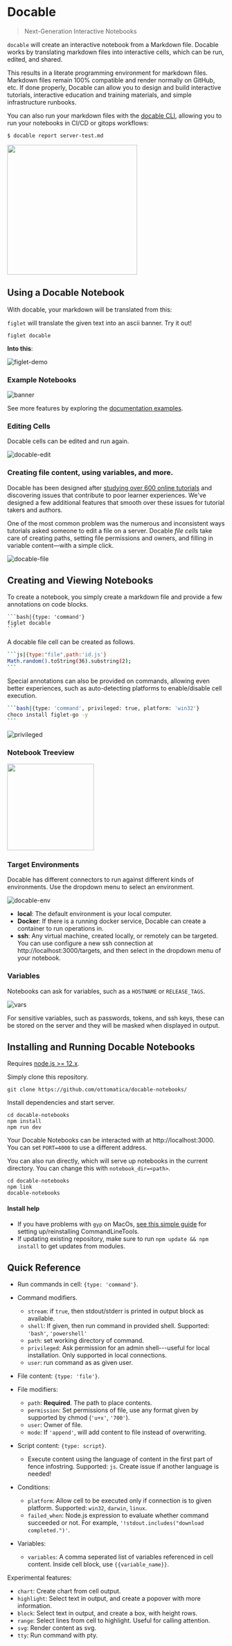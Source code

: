 # Docable

> Next-Generation Interactive Notebooks

`docable` will create an interactive notebook from a Markdown file. Docable works by translating markdown files into interactive cells, which can be run, edited, and shared.

This results in a literate programming environment for markdown files. Markdown files remain 100% compatible and render normally on GitHub, etc. If done properly, Docable can allow you to design and build interactive tutorials, interactive education and training materials, and simple infrastructure runbooks.

You can also run your markdown files with the [docable CLI](https://github.com/ottomatica/docable), allowing you to run your notebooks in CI/CD or gitops workflows: 

`$ docable report server-test.md`

<img src="docs/img/docable-cli.png" width=300px>

## Using a Docable Notebook

With docable, your markdown will be translated from this:

`figlet` will translate the given text into an ascii banner. Try it out!

```bash|{type: 'command'}
figlet docable
```

**Into this**:

![figlet-demo](docs/img/docable-figlet.gif)

### Example Notebooks

![banner](docs/img/banner.png)

See more features by exploring the [documentation examples](docs/examples/).

### Editing Cells

Docable cells can be edited and run again.

![docable-edit](docs/img/docable-edit.png)

### Creating file content, using variables, and more.

Docable has been designed after [studying over 600 online tutorials](http://chrisparnin.me/pdf/docable_FSE_20.pdf) and discovering issues that contribute to poor learner experiences. We've designed a few additional features that smooth over these issues for tutorial takers and authors.

One of the most common problem was the numerous and inconsistent ways tutorials asked someone to edit a file on a server.
Docable _file cells_ take care of creating paths, setting file permissions and owners, and filling in variable content—with a simple click.

![docable-file](docs/img/docable-file.png)

## Creating and Viewing Notebooks

To create a notebook, you simply create a markdown file and provide a few annotations on code blocks.

~~~
```bash|{type: 'command'}
figlet docable
```
~~~

A docable file cell can be created as follows.
~~~bash
```js|{type:"file",path:'id.js'}
Math.random().toString(36).substring(2);
```
~~~

Special annotations can also be provided on commands, allowing even better experiences, such as auto-detecting platforms to enable/disable cell execution.

~~~bash
```bash|{type: 'command', privileged: true, platform: 'win32'}
choco install figlet-go -y
```
~~~

![privileged](docs/img/docable-privileged.png)

### Notebook Treeview

<img src="docs/img/docable-tree.png" width="200px">

### Target Environments

Docable has different connectors to run against different kinds of environments. Use the dropdown menu to select an environment.

![docable-env](docs/img/docable-env.png)

* **local**: The default environment is your local computer.
* **Docker**: If there is a running docker service, Docable can create a container to run operations in.
* **ssh**: Any virtual machine, created locally, or remotely can be targeted. You can use configure a new ssh connection at http://localhost:3000/targets, and then select in the dropdown menu of your notebook.

### Variables

Notebooks can ask for variables, such as a `HOSTNAME` or `RELEASE_TAGS`.

![vars](docs/img/docable-vars.png)

For sensitive variables, such as passwords, tokens, and ssh keys, these can be stored on the server and they will be masked when displayed in output.

## Installing and Running Docable Notebooks

Requires [node.js >= 12.x](https://nodejs.org/en/).

Simply clone this repository.
```bash|{type: 'command'}
git clone https://github.com/ottomatica/docable-notebooks/
```

Install dependencies and start server.
```bash|{type: 'command'}
cd docable-notebooks
npm install
npm run dev
```

Your Docable Notebooks can be interacted with at http://localhost:3000. You can set `PORT=4000` to use a different address.

You can also run directly, which will serve up notebooks in the current directory. You can change this with `notebook_dir=<path>`.

```bash|{type: 'command'}
cd docable-notebooks
npm link
docable-notebooks
```

#### Install help

* If you have problems with `gyp` on MacOs, [see this simple guide](https://medium.com/flawless-app-stories/gyp-no-xcode-or-clt-version-detected-macos-catalina-anansewaa-38b536389e8d) for setting up/reinstalling CommandLineTools.
* If updating existing repository, make sure to run `npm update && npm install` to get updates from modules.

## Quick Reference

* Run commands in cell: `{type: 'command'}`.
* Command modifiers.
   - `stream`: if `true`, then stdout/stderr is printed in output block as available.
   - `shell`: If given, then run command in provided shell. Supported: `'bash'`, `'powershell'`
   - `path`: set working directory of command.
   - `privileged`: Ask permission for an admin shell---useful for local installation. Only supported in local connections.
   - `user`: run command as as given user.
* File content: `{type: 'file'}`.
* File modifiers:
   - `path`: **Required**. The path to place contents.
   - `permission`: Set permissions of file, use any format given by supported by chmod (`'u+x'`, `'700'`).
   - `user`: Owner of file.
   - `mode`: If `'append'`, will add content to file instead of overwriting.

* Script content: `{type: script}`.
   - Execute content using the language of content in the first part of fence infostring. Supported: `js`. Create issue if another language is needed!

* Conditions:
  - `platform`: Allow cell to be executed only if connection is to given platform. Supported: `win32`, `darwin`, `linux`. 
  - `failed_when`: Node.js expression to evaluate whether command succeeded or not. For example, `'!stdout.includes("download completed.")'`.
  
* Variables:
  - `variables`: A comma seperated list of variables referenced in cell content. Inside cell block, use `{{variable_name}}`.
     

Experimental features:
  - `chart`: Create chart from cell output. 
  - `highlight`: Select text in output, and create a popover with more information.
  - `block`: Select text in output, and create a box, with height rows.
  - `range`: Select lines from cell to highlight. Useful for calling attention.
  - `svg`: Render content as svg.
  - `tty`: Run command with pty.